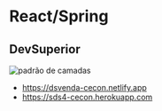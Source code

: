 # React/Spring
## DevSuperior

![padrão de camadas](https://user-images.githubusercontent.com/38158538/132505566-6cb32196-bfd4-46c3-a6cd-fb2e5677fd7f.png)

- https://dsvenda-cecon.netlify.app
- https://sds4-cecon.herokuapp.com

